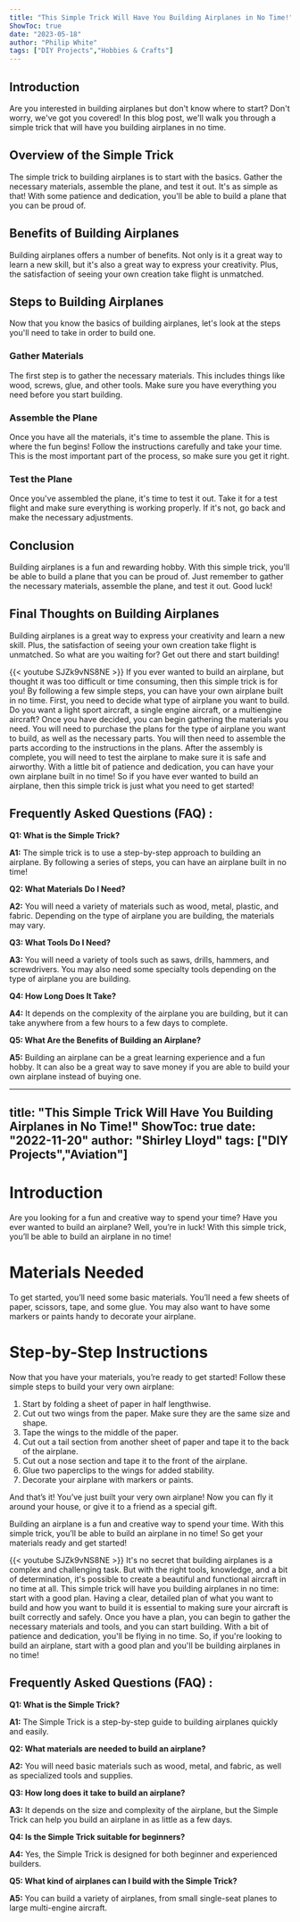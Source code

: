 ```yaml
---
title: "This Simple Trick Will Have You Building Airplanes in No Time!"
ShowToc: true 
date: "2023-05-18"
author: "Philip White" 
tags: ["DIY Projects","Hobbies & Crafts"]
---
```

## Introduction 
Are you interested in building airplanes but don't know where to start? Don't worry, we've got you covered! In this blog post, we'll walk you through a simple trick that will have you building airplanes in no time. 

## Overview of the Simple Trick 
The simple trick to building airplanes is to start with the basics. Gather the necessary materials, assemble the plane, and test it out. It's as simple as that! With some patience and dedication, you'll be able to build a plane that you can be proud of. 

## Benefits of Building Airplanes
Building airplanes offers a number of benefits. Not only is it a great way to learn a new skill, but it's also a great way to express your creativity. Plus, the satisfaction of seeing your own creation take flight is unmatched. 

## Steps to Building Airplanes 
Now that you know the basics of building airplanes, let's look at the steps you'll need to take in order to build one. 

### Gather Materials 
The first step is to gather the necessary materials. This includes things like wood, screws, glue, and other tools. Make sure you have everything you need before you start building. 

### Assemble the Plane 
Once you have all the materials, it's time to assemble the plane. This is where the fun begins! Follow the instructions carefully and take your time. This is the most important part of the process, so make sure you get it right. 

### Test the Plane 
Once you've assembled the plane, it's time to test it out. Take it for a test flight and make sure everything is working properly. If it's not, go back and make the necessary adjustments. 

## Conclusion 
Building airplanes is a fun and rewarding hobby. With this simple trick, you'll be able to build a plane that you can be proud of. Just remember to gather the necessary materials, assemble the plane, and test it out. Good luck! 

## Final Thoughts on Building Airplanes 
Building airplanes is a great way to express your creativity and learn a new skill. Plus, the satisfaction of seeing your own creation take flight is unmatched. So what are you waiting for? Get out there and start building!

{{< youtube SJZk9vNS8NE >}} 
If you ever wanted to build an airplane, but thought it was too difficult or time consuming, then this simple trick is for you! By following a few simple steps, you can have your own airplane built in no time. First, you need to decide what type of airplane you want to build. Do you want a light sport aircraft, a single engine aircraft, or a multiengine aircraft? Once you have decided, you can begin gathering the materials you need. You will need to purchase the plans for the type of airplane you want to build, as well as the necessary parts. You will then need to assemble the parts according to the instructions in the plans. After the assembly is complete, you will need to test the airplane to make sure it is safe and airworthy. With a little bit of patience and dedication, you can have your own airplane built in no time! So if you have ever wanted to build an airplane, then this simple trick is just what you need to get started!

## Frequently Asked Questions (FAQ) :
**Q1: What is the Simple Trick?**

**A1:** The simple trick is to use a step-by-step approach to building an airplane. By following a series of steps, you can have an airplane built in no time!

**Q2: What Materials Do I Need?**

**A2:** You will need a variety of materials such as wood, metal, plastic, and fabric. Depending on the type of airplane you are building, the materials may vary. 

**Q3: What Tools Do I Need?**

**A3:** You will need a variety of tools such as saws, drills, hammers, and screwdrivers. You may also need some specialty tools depending on the type of airplane you are building. 

**Q4: How Long Does It Take?**

**A4:** It depends on the complexity of the airplane you are building, but it can take anywhere from a few hours to a few days to complete. 

**Q5: What Are the Benefits of Building an Airplane?**

**A5:** Building an airplane can be a great learning experience and a fun hobby. It can also be a great way to save money if you are able to build your own airplane instead of buying one.

---
title: "This Simple Trick Will Have You Building Airplanes in No Time!"
ShowToc: true 
date: "2022-11-20"
author: "Shirley Lloyd" 
tags: ["DIY Projects","Aviation"]
---
# Introduction

Are you looking for a fun and creative way to spend your time? Have you ever wanted to build an airplane? Well, you’re in luck! With this simple trick, you’ll be able to build an airplane in no time! 

# Materials Needed

To get started, you’ll need some basic materials. You’ll need a few sheets of paper, scissors, tape, and some glue. You may also want to have some markers or paints handy to decorate your airplane. 

# Step-by-Step Instructions

Now that you have your materials, you’re ready to get started! Follow these simple steps to build your very own airplane: 

1. Start by folding a sheet of paper in half lengthwise. 
2. Cut out two wings from the paper. Make sure they are the same size and shape. 
3. Tape the wings to the middle of the paper. 
4. Cut out a tail section from another sheet of paper and tape it to the back of the airplane. 
5. Cut out a nose section and tape it to the front of the airplane. 
6. Glue two paperclips to the wings for added stability. 
7. Decorate your airplane with markers or paints. 

And that’s it! You’ve just built your very own airplane! Now you can fly it around your house, or give it to a friend as a special gift. 

Building an airplane is a fun and creative way to spend your time. With this simple trick, you’ll be able to build an airplane in no time! So get your materials ready and get started!

{{< youtube SJZk9vNS8NE >}} 
It's no secret that building airplanes is a complex and challenging task. But with the right tools, knowledge, and a bit of determination, it's possible to create a beautiful and functional aircraft in no time at all. This simple trick will have you building airplanes in no time: start with a good plan. Having a clear, detailed plan of what you want to build and how you want to build it is essential to making sure your aircraft is built correctly and safely. Once you have a plan, you can begin to gather the necessary materials and tools, and you can start building. With a bit of patience and dedication, you'll be flying in no time. So, if you're looking to build an airplane, start with a good plan and you'll be building airplanes in no time!

## Frequently Asked Questions (FAQ) :
**Q1: What is the Simple Trick?**

**A1:** The Simple Trick is a step-by-step guide to building airplanes quickly and easily.

**Q2: What materials are needed to build an airplane?**

**A2:** You will need basic materials such as wood, metal, and fabric, as well as specialized tools and supplies.

**Q3: How long does it take to build an airplane?**

**A3:** It depends on the size and complexity of the airplane, but the Simple Trick can help you build an airplane in as little as a few days.

**Q4: Is the Simple Trick suitable for beginners?**

**A4:** Yes, the Simple Trick is designed for both beginner and experienced builders.

**Q5: What kind of airplanes can I build with the Simple Trick?**

**A5:** You can build a variety of airplanes, from small single-seat planes to large multi-engine aircraft.





